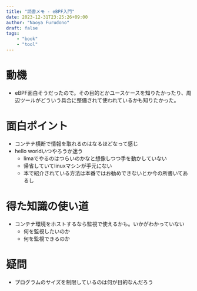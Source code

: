 ```yaml
---
title: "読書メモ - eBPF入門"
date: 2023-12-31T23:25:26+09:00
author: "Naoya Furudono"
draft: false
tags:
    - "book"
    - "tool"
---
```


# 動機

- eBPF面白そうだったので。その目的とかユースケースを知りたかったり、周辺ツールがどういう具合に整備されて使われているかも知りたかった。

# 面白ポイント

- コンテナ横断で情報を取れるのはなるほどなって感じ
- hello worldいつやろうか迷う
    - limaでやるのはつらいのかなと想像しつつ手を動かしていない
    - 帰省していてlinuxマシンが手元にない
    - 本で紹介されている方法は本番ではお勧めできないとか今の所書いてあるし

# 得た知識の使い道

- コンテナ環境をホストするなら監視で使えるかも。いかがわかっていない
  - 何を監視したいのか
  - 何を監視できるのか

# 疑問

- プログラムのサイズを制限しているのは何が目的なんだろう

